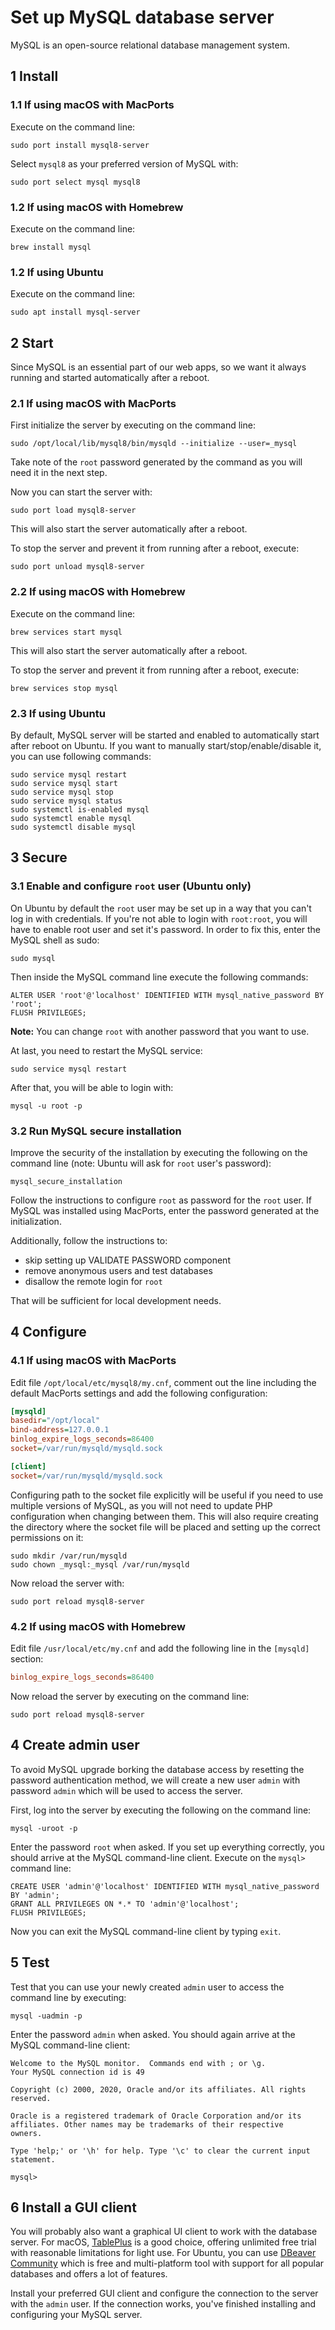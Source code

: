 # Set up MySQL database server

MySQL is an open-source relational database management system.

## 1 Install

### 1.1 If using macOS with MacPorts

Execute on the command line:

```console
sudo port install mysql8-server
```

Select `mysql8` as your preferred version of MySQL with:

```console
sudo port select mysql mysql8
```

### 1.2 If using macOS with Homebrew

Execute on the command line:

```console
brew install mysql
```

### 1.2 If using Ubuntu

Execute on the command line:

```console
sudo apt install mysql-server
```

## 2 Start

Since MySQL is an essential part of our web apps, so we want it always running
and started automatically after a reboot.

### 2.1 If using macOS with MacPorts

First initialize the server by executing on the command line:

```console
sudo /opt/local/lib/mysql8/bin/mysqld --initialize --user=_mysql
```

Take note of the `root` password generated by the command as you will need it in
the next step.

Now you can start the server with:

```console
sudo port load mysql8-server
```

This will also start the server automatically after a reboot.

To stop the server and prevent it from running after a reboot, execute:

```console
sudo port unload mysql8-server
```

### 2.2 If using macOS with Homebrew

Execute on the command line:

```console
brew services start mysql
```

This will also start the server automatically after a reboot.

To stop the server and prevent it from running after a reboot, execute:

```console
brew services stop mysql
```

### 2.3 If using Ubuntu

By default, MySQL server will be started and enabled to automatically
start after reboot on Ubuntu. If you want to manually start/stop/enable/disable
it, you can use following commands:

```console
sudo service mysql restart
sudo service mysql start
sudo service mysql stop
sudo service mysql status
sudo systemctl is-enabled mysql
sudo systemctl enable mysql
sudo systemctl disable mysql
```

## 3 Secure

### 3.1 Enable and configure `root` user (Ubuntu only)

On Ubuntu by default the `root` user may be set up in a way that you can't
log in with credentials. If you're not able to login with `root:root`, you
will have to enable root user and set it's password. In order to fix this, 
enter the MySQL shell as sudo:

```console
sudo mysql
```

Then inside the MySQL command line execute the following commands:

```mysql
ALTER USER 'root'@'localhost' IDENTIFIED WITH mysql_native_password BY 'root';
FLUSH PRIVILEGES;
```

**Note:** You can change `root` with another password that you want to use.

At last, you need to restart the MySQL service:

```console
sudo service mysql restart
```

After that, you will be able to login with:

```console
mysql -u root -p
```

### 3.2 Run MySQL secure installation

Improve the security of the installation by executing the following on the
command line (note: Ubuntu will ask for `root` user's password):

```console
mysql_secure_installation
```

Follow the instructions to configure `root` as password for the `root` user. If
MySQL was installed using MacPorts, enter the password generated at the
initialization.

Additionally, follow the instructions to:

- skip setting up VALIDATE PASSWORD component
- remove anonymous users and test databases
- disallow the remote login for `root`

That will be sufficient for local development needs.

## 4 Configure

### 4.1 If using macOS with MacPorts

Edit file `/opt/local/etc/mysql8/my.cnf`, comment out the line including the
default MacPorts settings and add the following configuration:

```ini
[mysqld]
basedir="/opt/local"
bind-address=127.0.0.1
binlog_expire_logs_seconds=86400
socket=/var/run/mysqld/mysqld.sock

[client]
socket=/var/run/mysqld/mysqld.sock
```

Configuring path to the socket file explicitly will be useful if you need to
use multiple versions of MySQL, as you will not need to update PHP configuration
when changing between them. This will also require creating the directory where
the socket file will be placed and setting up the correct permissions on it:

```console
sudo mkdir /var/run/mysqld
sudo chown _mysql:_mysql /var/run/mysqld
```

Now reload the server with:

```console
sudo port reload mysql8-server
```

### 4.2 If using macOS with Homebrew

Edit file `/usr/local/etc/my.cnf` and add the following line in the `[mysqld]`
section:

```ini
binlog_expire_logs_seconds=86400
```

Now reload the server by executing on the command line:

```console
sudo port reload mysql8-server
```

## 4 Create admin user

To avoid MySQL upgrade borking the database access by resetting the password
authentication method, we will create a new user `admin` with password `admin`
which will be used to access the server.

First, log into the server by executing the following on the command line:

```console
mysql -uroot -p
```

Enter the password `root` when asked. If you set up everything correctly, you
should arrive at the MySQL command-line client. Execute on the `mysql>` command
line:

```console
CREATE USER 'admin'@'localhost' IDENTIFIED WITH mysql_native_password BY 'admin';
GRANT ALL PRIVILEGES ON *.* TO 'admin'@'localhost';
FLUSH PRIVILEGES;
```

Now you can exit the MySQL command-line client by typing `exit`.

## 5 Test

Test that you can use your newly created `admin` user to access the command line
by executing:

```console
mysql -uadmin -p
```

Enter the password `admin` when asked. You should again arrive at the MySQL
command-line client:

```text
Welcome to the MySQL monitor.  Commands end with ; or \g.
Your MySQL connection id is 49

Copyright (c) 2000, 2020, Oracle and/or its affiliates. All rights reserved.

Oracle is a registered trademark of Oracle Corporation and/or its
affiliates. Other names may be trademarks of their respective
owners.

Type 'help;' or '\h' for help. Type '\c' to clear the current input statement.

mysql>
```

## 6 Install a GUI client

You will probably also want a graphical UI client to work with the database
server.  For macOS, [TablePlus](https://tableplus.com/) is a good choice,
offering unlimited free trial with reasonable limitations for light use. For
Ubuntu, you can use [DBeaver Community](https://dbeaver.io/) which is free and
multi-platform tool with support for all popular databases and offers a lot of
features.

Install your preferred GUI client and configure the connection to the server
with the `admin` user. If the connection works, you've finished installing and
configuring your MySQL server.
